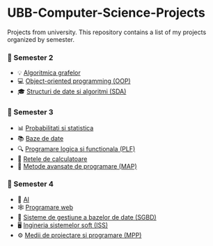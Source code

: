 # UBB-Computer-Science-Projects
Projects from university.
This repository contains a list of my projects organized by semester.

### 📁 Semester 2
* 💡 [Algoritmica grafelor](https://github.com/CrisanEmanuel/Semester-2-Algoritmica-grafelor)
* 💻 [Object-oriented programming (OOP)](https://github.com/CrisanEmanuel/Semester-2-OOP)
* 🎓 [Structuri de date si algoritmi (SDA)](https://github.com/CrisanEmanuel/Semester-2-SDA)

### 📁 Semester 3
* 📊 [Probabilitati si statistica](https://github.com/CrisanEmanuel/Semester-3-Probabilitati-si-statistica)
* 📚 [Baze de date](https://github.com/CrisanEmanuel/Semester-3-Baze-de-date)
* 🔍 [Programare logica si functionala (PLF)](https://github.com/CrisanEmanuel/Semester-3-PLF)
* 📡 [Retele de calculatoare](https://github.com/CrisanEmanuel/Semester-3-Retele-de-calculatoare)
* 📔 [Metode avansate de programare (MAP)](https://github.com/CrisanEmanuel/Semester-3-MAP)

### 📁 Semester 4
 * 🤖 [AI](https://github.com/CrisanEmanuel/Semester-4-AI)
 * 🕸️ [Programare web](https://github.com/CrisanEmanuel/Semester-4-Programare-Web)
 * 📑 [Sisteme de gestiune a bazelor de date (SGBD)](https://github.com/CrisanEmanuel/Semester-4-SGBD)
 * 🖥️ [Ingineria sistemelor soft (ISS)](https://github.com/CrisanEmanuel/Semester-4-ISS)
 * ⚙️ [Medii de proiectare si programare (MPP)](https://github.com/CrisanEmanuel/Semester-4-MPP)
